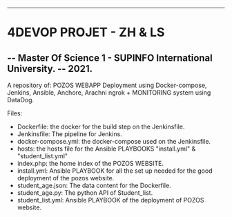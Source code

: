 ------
# 4DEVOP PROJET - ZH & LS
-- Master Of Science 1 - SUPINFO International University.
-- 2021.
-------
A repository of: 
POZOS WEBAPP Deployment using Docker-compose, Jenkins, Ansible, Anchore, Arachni ngrok + MONITORING system using DataDog. 


Files:

- Dockerfile: the docker for the build step on the Jenkinsfile.
- Jenkinsfile: The pipeline for Jenkins.
- docker-compose.yml: the docker-compose used on the Jenkinsfile.
- hosts: the hosts file for the Ansible PLAYBOOKS "install.yml" & "student_list.yml"
- index.php: the home index of the POZOS WEBSITE.
- install.yml: Ansible PLAYBOOK for all the set up needed for the good deployment of the pozos website.
- student_age.json: The data content for the Dockerfile.
- student_age.py: The python API of Student_list.
- student_list.yml: Ansible PLAYBOOK of the deployment of POZOS website.


